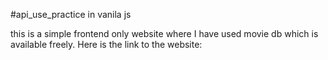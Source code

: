 #api_use_practice in vanila js

this is a simple frontend only website where I have used movie db which is available freely.
Here is the link to the website:


